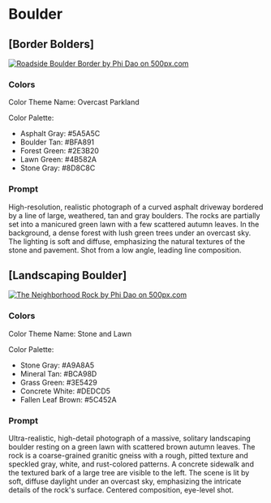 # Boulder

## [Border Bolders]

[![Roadside Boulder Border by Phi Dao on 500px.com](https://drscdn.500px.org/photo/1116570007/q%3D75_m%3D600_k%3D1/v2?sig=9ac62a6d76c31c744a75932973dd1dac789b0906c8e5ac98bf84b72db4d8d916)](https://500px.com/photo/1116570007/roadside-boulder-border-by-phi-dao)

### Colors

Color Theme Name: Overcast Parkland

Color Palette:

- Asphalt Gray: #5A5A5C
- Boulder Tan: #BFA891
- Forest Green: #2E3B20
- Lawn Green: #4B582A
- Stone Gray: #8D8C8C

### Prompt

High-resolution, realistic photograph of a curved asphalt driveway bordered by a line of large, weathered, tan and gray boulders. The rocks are partially set into a manicured green lawn with a few scattered autumn leaves. In the background, a dense forest with lush green trees under an overcast sky. The lighting is soft and diffuse, emphasizing the natural textures of the stone and pavement. Shot from a low angle, leading line composition.

## [Landscaping Boulder]

[![The Neighborhood Rock by Phi Dao on 500px.com](https://drscdn.500px.org/photo/1116570006/q%3D75_m%3D600_k%3D1/v2?sig=e1a102f1959c4ecb68d0f0699ccaf6ebc6fcce40b9e6f8fdd032b4644b858525)](https://500px.com/photo/1116570006/the-neighborhood-rock-by-phi-dao)

### Colors

Color Theme Name: Stone and Lawn

Color Palette:

- Stone Gray: #A9A8A5
- Mineral Tan: #BCA98D
- Grass Green: #3E5429
- Concrete White: #DEDCD5
- Fallen Leaf Brown: #5C452A

### Prompt

Ultra-realistic, high-detail photograph of a massive, solitary landscaping boulder resting on a green lawn with scattered brown autumn leaves. The rock is a coarse-grained granitic gneiss with a rough, pitted texture and speckled gray, white, and rust-colored patterns. A concrete sidewalk and the textured bark of a large tree are visible to the left. The scene is lit by soft, diffuse daylight under an overcast sky, emphasizing the intricate details of the rock's surface. Centered composition, eye-level shot.